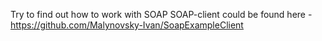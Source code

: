 Try to find out how to work with SOAP
SOAP-client could be found here - https://github.com/Malynovsky-Ivan/SoapExampleClient